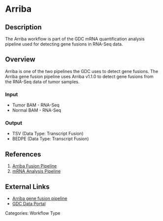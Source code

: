 # Arriba

## Description ##

The Arriba workflow is part of the GDC mRNA quantification analysis pipeline used for detecting gene fusions in RNA-Seq data. 

## Overview ##

Arriba is one of the two pipelines the GDC uses to detect gene fusions. The Arriba gene fusion pipeline uses Arriba v1.1.0 to detect gene fusions from the RNA-Seq data of tumor samples.

### Input

* Tumor BAM - RNA-Seq
* Normal BAM - RNA-Seq

### Output

* TSV (Data Type: Transcript Fusion)
* BEDPE (Data Type: Transcript Fusion)

## References ##

1. [Arriba Fusion Pipeline](/Data/Bioinformatics_Pipelines/Expression_mRNA_Pipeline/#arriba-fusion-pipeline)
1. [mRNA Analysis Pipeline](/Data/Bioinformatics_Pipelines/Expression_mRNA_Pipeline/)

## External Links ##

* [Arriba gene fusion pipeline](https://github.com/suhrig/arriba)
* [GDC Data Portal](https://portal.gdc.cancer.gov)

Categories: Workflow Type